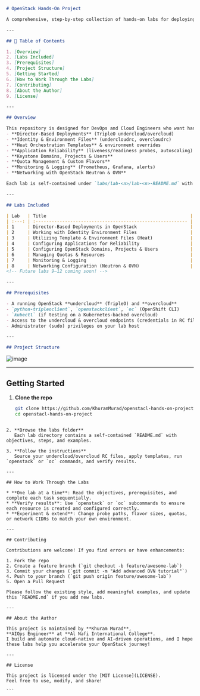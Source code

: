```markdown
# OpenStack Hands-On Project

A comprehensive, step-by-step collection of hands-on labs for deploying, configuring, and managing an OpenStack cloud environment using TripleO, Heat, and the OpenShift/OC CLI. Whether you’re just getting started with director-based deployments or diving into advanced networking, monitoring, and reliability, this repo walks you through exactly what you need to know—commands, templates, environment files, and best practices included.

---

## 📖 Table of Contents

1. [Overview]
2. [Labs Included]
3. [Prerequisites]
4. [Project Structure]  
5. [Getting Started]  
6. [How to Work Through the Labs]
7. [Contributing] 
8. [About the Author]
9. [License]

---

## Overview

This repository is designed for DevOps and Cloud Engineers who want hands-on experience with:
- **Director-Based Deployments** (TripleO undercloud/overcloud)  
- **Identity & Environment Files** (undercloudrc, overcloudrc)  
- **Heat Orchestration Templates** & environment overrides  
- **Application Reliability** (liveness/readiness probes, autoscaling)  
- **Keystone Domains, Projects & Users**  
- **Quota Management & Custom Flavors**  
- **Monitoring & Logging** (Prometheus, Grafana, alerts)  
- **Networking with OpenStack Neutron & OVN**

Each lab is self-contained under `labs/lab-<n>/lab-<n>-README.md` with full commands, YAML snippets, and explanations.

---

## Labs Included

| Lab   | Title                                                      |
| :---: | :--------------------------------------------------------- |
| 1     | Director-Based Deployments in OpenStack                    |
| 2     | Working with Identity Environment Files                    |
| 3     | Utilizing Template & Environment Files (Heat)              |
| 4     | Configuring Applications for Reliability                   |
| 5     | Configuring OpenStack Domains, Projects & Users            |
| 6     | Managing Quotas & Resources                                |
| 7     | Monitoring & Logging                                       |
| 8     | Networking Configuration (Neutron & OVN)                   |
<!-- Future labs 9–12 coming soon! -->

---

## Prerequisites

- A running OpenStack **undercloud** (TripleO) and **overcloud**  
- `python-tripleoclient`, `openstackclient`, `oc` (OpenShift CLI)  
- `kubectl` (if testing on a Kubernetes-backed overcloud)  
- Access to the undercloud & overcloud endpoints (credentials in RC files)  
- Administrator (sudo) privileges on your lab host

---

## Project Structure

```
![image](https://github.com/user-attachments/assets/be0fd507-835e-4b31-9314-0ef150eef8b3)

---

## Getting Started

1. **Clone the repo**  
   ```bash
   git clone https://github.com/KhuramMurad/openstacl-hands-on-project.git
   cd openstacl-hands-on-project
````

2. **Browse the labs folder**
   Each lab directory contains a self-contained `README.md` with objectives, steps, and examples.

3. **Follow the instructions**
   Source your undercloud/overcloud RC files, apply templates, run `openstack` or `oc` commands, and verify results.

---

## How to Work Through the Labs

* **One lab at a time**: Read the objectives, prerequisites, and complete each task sequentially.
* **Verify results**: Use `openstack` or `oc` subcommands to ensure each resource is created and configured correctly.
* **Experiment & extend**: Change probe paths, flavor sizes, quotas, or network CIDRs to match your own environment.

---

## Contributing

Contributions are welcome! If you find errors or have enhancements:

1. Fork the repo
2. Create a feature branch (`git checkout -b feature/awesome-lab`)
3. Commit your changes (`git commit -m "Add advanced OVN tutorial"`)
4. Push to your branch (`git push origin feature/awesome-lab`)
5. Open a Pull Request

Please follow the existing style, add meaningful examples, and update this `README.md` if you add new labs.

---

## About the Author

This project is maintained by **Khuram Murad**,
**AIOps Engineer** at **Al Nafi International College**.
I build and automate cloud-native and AI-driven operations, and I hope these labs help you accelerate your OpenStack journey!

---

## License

This project is licensed under the [MIT License](LICENSE).
Feel free to use, modify, and share!

```
